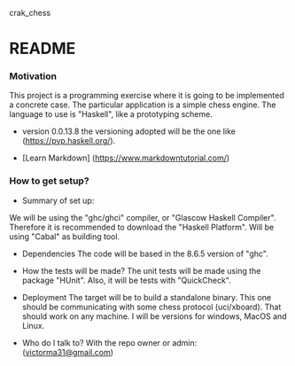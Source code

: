 crak_chess
# README #

### Motivation ###
This project is a programming exercise where it is going to be implemented
a concrete case. The particular application is a simple chess engine. The
language to use is "Haskell", like a prototyping scheme.

* version 0.0.13.8
the versioning adopted will be the one like
(https://pvp.haskell.org/).

* [Learn Markdown] (https://www.markdowntutorial.com/)

### How to get setup? ###

* Summary of set up:

We will be using the "ghc/ghci" compiler, or "Glascow Haskell Compiler".
Therefore it is recommended to download the "Haskell Platform". Will be
using "Cabal" as building tool.

* Dependencies
The code will be based in the 8.6.5 version of "ghc".

* How the tests will be made?
The unit tests will be made using the package "HUnit". Also, it will
be tests with "QuickCheck".

* Deployment
The target will be to build a standalone binary. This one should be
communicating with some chess protocol (uci/xboard). That should work on
any machine. I will be versions for windows, MacOS and Linux.

* Who do I talk to?
With the repo owner or admin:
(victorma31@gmail.com)

